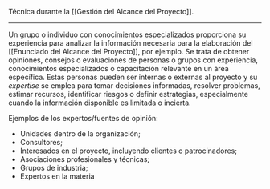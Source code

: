 Técnica durante la [[Gestión del Alcance del Proyecto]].
****
Un grupo o individuo con conocimientos especializados proporciona su experiencia para analizar la información necesaria para la elaboración del [[Enunciado del Alcance del Proyecto]], por ejemplo.
Se trata de obtener opiniones, consejos o evaluaciones de personas o grupos con experiencia, conocimientos especializados o capacitación relevante en un área específica.
Estas personas pueden ser internas o externas al proyecto y su *expertise* se emplea para tomar decisiones informadas, resolver problemas, estimar recursos, identificar riesgos o definir estrategias, especialmente cuando la información disponible es limitada o incierta.

Ejemplos de los expertos/fuentes de opinión:
- Unidades dentro de la organización;  
- Consultores;  
- Interesados en el proyecto, incluyendo clientes o patrocinadores;  
- Asociaciones profesionales y técnicas;  
- Grupos de industria; 
- Expertos en la materia
